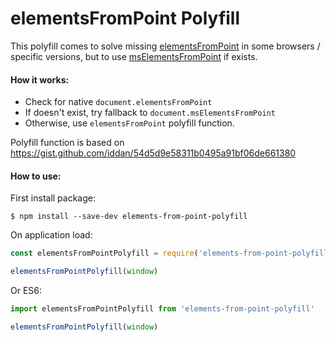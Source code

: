 # elementsFromPoint Polyfill

This polyfill comes to solve missing [elementsFromPoint](https://developer.mozilla.org/en-US/docs/Web/API/DocumentOrShadowRoot/elementsFromPoint) in some browsers / specific versions, but to use [msElementsFromPoint](https://docs.microsoft.com/en-us/previous-versions/hh772121(v%3Dvs.85)) if exists.

#### How it works:
* Check for native `document.elementsFromPoint`
* If doesn't exist, try fallback to `document.msElementsFromPoint`
* Otherwise, use `elementsFromPoint` polyfill function.

Polyfill function is based on https://gist.github.com/iddan/54d5d9e58311b0495a91bf06de661380

#### How to use:

First install package:

`$ npm install --save-dev elements-from-point-polyfill`

On application load:
```javascript
const elementsFromPointPolyfill = require('elements-from-point-polyfill')

elementsFromPointPolyfill(window)
```

Or ES6:
```javascript
import elementsFromPointPolyfill from 'elements-from-point-polyfill'

elementsFromPointPolyfill(window)
```
